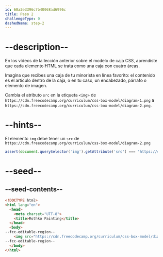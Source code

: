 ```yaml
---
id: 60a3e3396c7b40068ad6996c
title: Paso 2
challengeType: 0
dashedName: step-2
---
```


# --description--

En los vídeos de la lección anterior sobre el modelo de caja CSS, aprendiste que cada elemento HTML se trata como una caja con cuatro áreas.

Imagina que recibes una caja de tu minorista en línea favorito: el contenido es el artículo dentro de la caja, o en tu caso, un encabezado, párrafo o elemento de imagen.

Cambia el atributo `src` en la etiqueta `<img>` de `https://cdn.freecodecamp.org/curriculum/css-box-model/diagram-1.png` a `https://cdn.freecodecamp.org/curriculum/css-box-model/diagram-2.png`.

# --hints--

El elemento `img` debe tener un `src` de `https://cdn.freecodecamp.org/curriculum/css-box-model/diagram-2.png`

```js
assert(document.querySelector('img').getAttribute('src') === 'https://cdn.freecodecamp.org/curriculum/css-box-model/diagram-2.png');
```

# --seed--

## --seed-contents--

```html
<!DOCTYPE html>
<html lang="en">
  <head>
    <meta charset="UTF-8">
    <title>Rothko Painting</title>
  </head>
  <body>
--fcc-editable-region--
    <img src="https://cdn.freecodecamp.org/curriculum/css-box-model/diagram-1.png">
--fcc-editable-region--
  </body>
</html>
```

